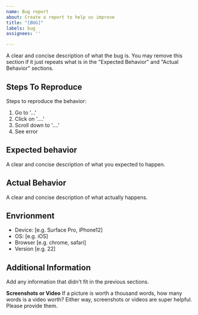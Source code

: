 ```yaml
---
name: Bug report
about: Create a report to help us improve
title: "[BUG]"
labels: bug
assignees: ''

---
```


A clear and concise description of what the bug is. You may remove this section if it just repeats what is in the "Expected Behavior" and "Actual Behavior" sections.

## Steps To Reproduce
Steps to reproduce the behavior:
1. Go to '...'
2. Click on '....'
3. Scroll down to '....'
4. See error

## Expected behavior
A clear and concise description of what you expected to happen.

## Actual Behavior
A clear and concise description of what actually happens.

## Envrionment
 - Device: [e.g. Surface Pro, iPhone12]
 - OS: [e.g. iOS]
 - Browser [e.g. chrome, safari]
 - Version [e.g. 22]

## Additional Information
Add any information that didn't fit in the previous sections.

**Screenshots or Video**
If a picture is worth a thousand words, how many words is a video worth?  Either way, screenshots or videos are super helpful.  Please provide them.
